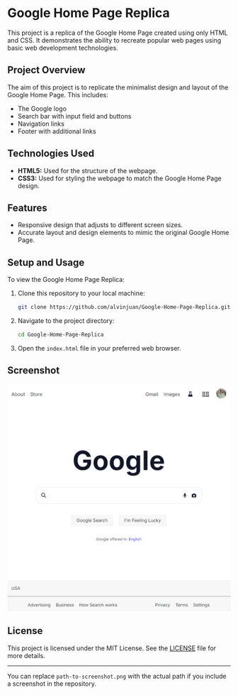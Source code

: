 # Google Home Page Replica

This project is a replica of the Google Home Page created using only HTML and CSS. It demonstrates the ability to recreate popular web pages using basic web development technologies.

## Project Overview

The aim of this project is to replicate the minimalist design and layout of the Google Home Page. This includes:

- The Google logo
- Search bar with input field and buttons
- Navigation links
- Footer with additional links

## Technologies Used

- **HTML5:** Used for the structure of the webpage.
- **CSS3:** Used for styling the webpage to match the Google Home Page design.

## Features

- Responsive design that adjusts to different screen sizes.
- Accurate layout and design elements to mimic the original Google Home Page.

## Setup and Usage

To view the Google Home Page Replica:

1. Clone this repository to your local machine:
    ```bash
    git clone https://github.com/alvinjuan/Google-Home-Page-Replica.git
    ```
2. Navigate to the project directory:
    ```bash
    cd Google-Home-Page-Replica
    ```
3. Open the `index.html` file in your preferred web browser.

## Screenshot

![Google Home Page Replica Screenshot](screenshot.png)

## License

This project is licensed under the MIT License. See the [LICENSE](LICENSE) file for more details.

---

You can replace `path-to-screenshot.png` with the actual path if you include a screenshot in the repository.
